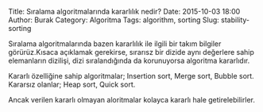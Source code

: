 Title: Sıralama algoritmalarında kararlılık nedir?
Date: 2015-10-03 18:00
Author: Burak
Category: Algoritma
Tags: algorithm, sorting
Slug: stability-sorting

Sıralama algoritmalarında bazen kararlılık ile ilgili bir takım bilgiler görürüz.Kısaca açıklamak gerekirse, sırarısz bir dizide aynı değerlere sahip elemanların dizilişi, dizi sıralandığında da korunuyorsa algoritma kararlıdır.

Kararlı özelliğine sahip algoritmalar; Insertion sort, Merge sort, Bubble sort. Kararsız olanlar; Heap sort, Quick sort.

Ancak verilen kararlı olmayan aloritmalar kolayca kararlı hale getirelebilirler.
